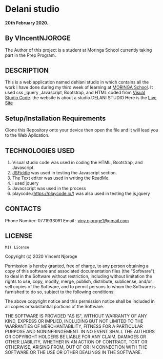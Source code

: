 # Delani studio
#### 20th February 2020.
## By VIncentNJOROGE
The Author of this project is a student at Moringa School currently taking part in the Prep Program.

## DESCRIPTION
This is a web application named dehlani studio in which contains all the work I have done during my third week of learning at [MORINGA School](https://moringaschool.com/). It used css ,jquery ,Javascript, Bootstrap, and HTML coded from [Visual Studio Code](https://code.visualstudio.com/). the website is about a studio.DELANI STUDIO
Here is the [Live Site](https://vincentnjoroge.github.io/wk3ip/.)

## Setup/Installation Requirements
Clone this Repository onto your device then open the file and it will lead you to the Web Aplication.

## TECHNOLOGIES USED
1. Visual studio code was used in coding the HTML, Bootstrap, and Javascript.
2. [JSFiddle](https://jsfiddle.net/)  was used in testing the Javascript section.
3. The Text editor was used in writing the ReadMe.
4. I used jquery
5. Javacscript was used in the process
6. playcode.(https://playcode.io/) was also used in testing the js,jquery

## CONTACTS
Phone Number: 0771933091
Email : viny.njoroge1@gmail.com

## LICENSE
    MIT License


Copyright (c) 2020 Vincent Njoroge

Permission is hereby granted, free of charge, to any person obtaining a copy
of this software and associated documentation files (the "Software"), to deal
in the Software without restriction, including without limitation the rights
to use, copy, modify, merge, publish, distribute, sublicense, and/or sell
copies of the Software, and to permit persons to whom the Software is
furnished to do so, subject to the following conditions:


The above copyright notice and this permission notice shall be included in all
copies or substantial portions of the Software.


THE SOFTWARE IS PROVIDED "AS IS", WITHOUT WARRANTY OF ANY KIND, EXPRESS OR
IMPLIED, INCLUDING BUT NOT LIMITED TO THE WARRANTIES OF MERCHANTABILITY,
FITNESS FOR A PARTICULAR PURPOSE AND NONINFRINGEMENT. IN NO EVENT SHALL THE
AUTHORS OR COPYRIGHT HOLDERS BE LIABLE FOR ANY CLAIM, DAMAGES OR OTHER
LIABILITY, WHETHER IN AN ACTION OF CONTRACT, TORT OR OTHERWISE, ARISING FROM,
OUT OF OR IN CONNECTION WITH THE SOFTWARE OR THE USE OR OTHER DEALINGS IN THE
SOFTWARE.
